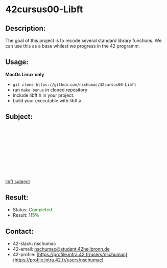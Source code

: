 # 42cursus00-Libft
## Description:
The goal of this project is to recode several standard library functions. We can use this as a base whilest we progress in the 42 programm.

## Usage:
**MacOs Linux only**
- `git clone https://github.com/nschumac/42cursus00-Libft`
- run `make bonus` in cloned repository
- include libft.h in your project.
- build your executable with libft.a

## Subject:
<object data="https://github.com/nschumac/42cursus00-Libft/blob/main/subject/libft-en.pdf" type="application/pdf" width="700px" height="700px">
    <embed src="https://github.com/nschumac/42cursus00-Libft/blob/main/subject/libft-en.pdf">
        <p><a href="https://github.com/nschumac/42cursus00-Libft/blob/main/subject/libft-en.pdf">libft subject</a></p>
    </embed>
</object>

## Result:
- Status: <span style="color:green">Completed</span>
- Result: <span style="color:green">115%</span>

## Contact:
- 42-slack: nschumac
- 42-email: nschumac@student.42heilbronn.de
- 42-profile: [https://profile.intra.42.fr/users/nschumac](https://profile.intra.42.fr/users/nschumac)
